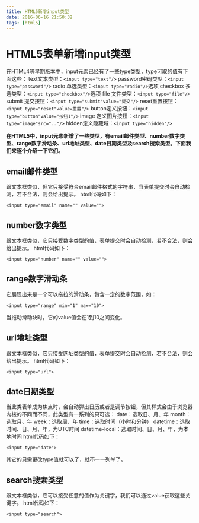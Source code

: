 ```yaml
---
title: HTML5新增input类型
date: 2016-06-16 21:50:32
tags: [html5]
---
```

# HTML5表单新增input类型 #
在HTML4等早期版本中，input元素已经有了一些type类型，type可取的值有下面这些：
text文本类型：`<input type="text"/>`
password密码类型：`<input type="password"/>`
radio 单选类型：`<input type="radio"/>`选项
checkbox 多选类型：`<input type="checkbox"/>`选项
file 文件类型：`<input type="file"/>`
submit 提交按钮：`<input type="submit"value="提交"/>`
reset重置按钮：`<input type="reset"value=重置"/>`
button定义按钮：`<input type="button"value="按钮1"/>`
image 定义图片按钮：`<input type="image"src=".."/>`
hidden定义隐藏域：`<input type="hidden"/>`

**在HTML5中，input元素新增了一些类型，有email邮件类型、number数字类型、range数字滑动条、url地址类型、date日期类型及search搜索类型。下面我们来逐个介绍一下它们。**

## email邮件类型 ##
跟文本框类似，但它只接受符合email邮件格式的字符串，当表单提交时会自动检测，若不合法，则会给出提示。
html代码如下：

    <input type="email" name="" value="">

## number数字类型 ##
跟文本框类似，它只接受数字类型的值，表单提交时会自动检测，若不合法，则会给出提示。
html代码如下：

    <input type="number" name="" value="">

## range数字滑动条 ##
它展现出来是一个可以拖拉的滑动条，包含一定的数字范围，如：

    <input type="range" min="1" max="10">

当拖动滑动块时，它的value值会在1到10之间变化。
## url地址类型 ##
跟文本框类似，它只接受网址类型的值，表单提交时会自动检测，若不合法，则会给出提示。
html代码如下：

    <input type="url">

## date日期类型 ##
当此类表单成为焦点时，会自动弹出日历或者是调节按钮，但其样式会由于浏览器内核的不同而不同，此类型有一系列的只可选：
date：选取日、月、年
month：选取月、年
week：选取周、年
time：选取时间（小时和分钟）
datetime：选取时间、日、月、年，为UTC时间
datetime-local：选取时间、日、月、年，为本地时间
html代码如下：

    <input type="date">

其它的只需更改type值就可以了，就不一一列举了。
## search搜索类型 ##
跟文本框类似，它可以接受任意的值作为关键字，我们可以通过value获取这些关键字。
html代码如下：

    <input type="search">
